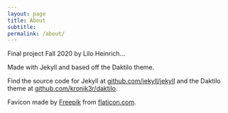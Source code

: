 ```yaml
---
layout: page
title: About
subtitle: 
permalink: /about/
---
```


Final project Fall 2020 by Lilo Heinrich...

Made with Jekyll and based off the Daktilo theme.

Find the source code for Jekyll at [github.com/jekyll/jekyll](https://github.com/jekyll/jekyll) and the Daktilo theme at [github.com/kronik3r/daktilo](https://github.com/kronik3r/daktilo).

Favicon made by <a href="https://www.flaticon.com/authors/freepik" title="Freepik">Freepik</a> from <a href="https://www.flaticon.com/" title="Flaticon">flaticon.com</a>.
